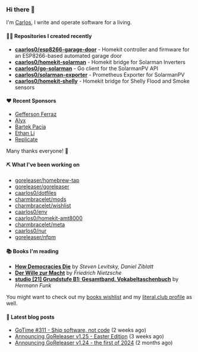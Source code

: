 ### Hi there 👋

I'm [Carlos](https://caarlos0.dev), I write and operate software for a living.

#### 👨‍💻 Repositories I created recently
- **[caarlos0/esp8266-garage-door](https://github.com/caarlos0/esp8266-garage-door)** - Homekit controller and firmware for an ESP8266-based automated garage door
- **[caarlos0/homekit-solarman](https://github.com/caarlos0/homekit-solarman)** - Homekit bridge for Solarman Inverters
- **[caarlos0/go-solarman](https://github.com/caarlos0/go-solarman)** - Go client for the SolarmanPV API
- **[caarlos0/solarman-exporter](https://github.com/caarlos0/solarman-exporter)** - Prometheus Exporter for SolarmanPV
- **[caarlos0/homekit-shelly](https://github.com/caarlos0/homekit-shelly)** - Homekit bridge for Shelly Flood and Smoke sensors


#### ❤️ Recent Sponsors
- [Gefferson Ferraz](https://github.com/geffersonFerraz)
- [Alyx](https://github.com/AlyxPink)
- [Bartek Pacia](https://github.com/bartekpacia)
- [Ethan Li](https://github.com/ethanjli)
- [Replicate](https://github.com/replicate)

Many thanks everyone! 🙏

#### ⛏️ What I've been working on

- [goreleaser/homebrew-tap](https://github.com/goreleaser/homebrew-tap)
- [goreleaser/goreleaser](https://github.com/goreleaser/goreleaser)
- [caarlos0/dotfiles](https://github.com/caarlos0/dotfiles)
- [charmbracelet/mods](https://github.com/charmbracelet/mods)
- [charmbracelet/wishlist](https://github.com/charmbracelet/wishlist)
- [caarlos0/env](https://github.com/caarlos0/env)
- [caarlos0/homekit-amt8000](https://github.com/caarlos0/homekit-amt8000)
- [charmbracelet/meta](https://github.com/charmbracelet/meta)
- [caarlos0/nur](https://github.com/caarlos0/nur)
- [goreleaser/nfpm](https://github.com/goreleaser/nfpm)

#### 📚 Books I'm reading
- **[How Democracies Die](https://literal.club/caarlos0/book/how-democracies-die-5395k)** by _Steven Levitsky, Daniel Ziblatt_
- **[Der Wille zur Macht](https://literal.club/caarlos0/book/friedrich-nietzsche-der-wille-zur-macht-5cvbc)** by _Friedrich Nietzsche_
- **[studio [21] Grundstufe B1: Gesamtband. Vokabeltaschenbuch](https://literal.club/caarlos0/book/hermann-funk-studio-21-grundstufe-b1-gesamtband-vokabeltaschenbuch-goh4l)** by _Hermann Funk_

You might want to check out my
[books wishlist](https://www.amazon.com.br/hz/wishlist/ls/EB8P7VS717SV)
and my [literal.club profile](https://literal.club/caarlos0) as well.

#### 📄 Latest blog posts
- [GoTime #311 - Ship software, not code](https://carlosbecker.com/posts/gotime-shipping/) (2 weeks ago)
- [Announcing GoReleaser v1.25 - Easter Edition](https://carlosbecker.com/posts/goreleaser-v1.25/) (3 weeks ago)
- [Announcing GoReleaser v1.24 - the first of 2024](https://carlosbecker.com/posts/goreleaser-v1.24/) (2 months ago)
